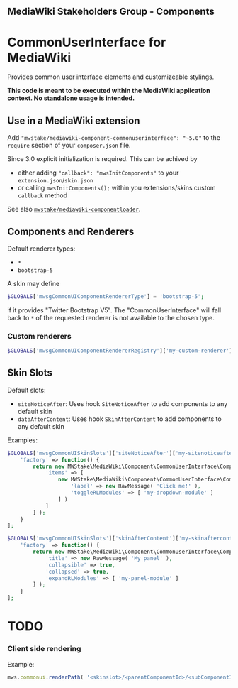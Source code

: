 ## MediaWiki Stakeholders Group - Components
# CommonUserInterface for MediaWiki

Provides common user interface elements and customizeable stylings.

**This code is meant to be executed within the MediaWiki application context. No standalone usage is intended.**

## Use in a MediaWiki extension

Add `"mwstake/mediawiki-component-commonuserinterface": "~5.0"` to the `require` section of your `composer.json` file.

Since 3.0 explicit initialization is required. This can be achived by
- either adding `"callback": "mwsInitComponents"` to your `extension.json`/`skin.json`
- or calling `mwsInitComponents();` within you extensions/skins custom `callback` method

See also [`mwstake/mediawiki-componentloader`](https://github.com/hallowelt/mwstake-mediawiki-componentloader).

## Components and Renderers

Default renderer types:
- `*`
- `bootstrap-5`

A skin may define

```php
$GLOBALS['mwsgCommonUIComponentRendererType'] = 'bootstrap-5';
```
if it provides "Twitter Bootstrap V5". The "CommonUserInterface" will fall back to `*` of the requested renderer is not available to the chosen type.


### Custom renderers
```php
$GLOBALS['mwsgCommonUIComponentRendererRegistry']['my-custom-renderer']['button'] = '...';
```

## Skin Slots

Default slots:
- `siteNoticeAfter`: Uses hook `SiteNoticeAfter` to add components to any default skin
- `dataAfterContent`: Uses hook `SkinAfterContent` to add components to any default skin

Examples:

```php
$GLOBALS['mwsgCommonUISkinSlots']['siteNoticeAfter']['my-sitenoticeafter-toolbar'] = [
	'factory' => function() {
		return new MWStake\MediaWiki\Component\CommonUserInterface\Component\SimpleToolbar( [
			'items' => [
				new MWStake\MediaWiki\Component\CommonUserInterface\Component\SimpleDropDown( [
					'label' => new RawMessage( 'Click me!' ),
					'toggleRLModules' => [ 'my-dropdown-module' ]
				] )
			]
		] );
	}
];

$GLOBALS['mwsgCommonUISkinSlots']['skinAfterContent']['my-skinaftercontent-panel'] = [
	'factory' => function() {
		return new MWStake\MediaWiki\Component\CommonUserInterface\Component\SimplePanel( [
			'title' => new RawMessage( 'My panel' ),
			'collapsible' => true,
			'collapsed' => true,
			'expandRLModules' => [ 'my-panel-module' ]
		] );
	}
];
```

# TODO

### Client side rendering

Example:
```javascript
mws.commonui.renderPath( '<skinslot>/<parentComponentId>/<subComponentId>', $container );
```
